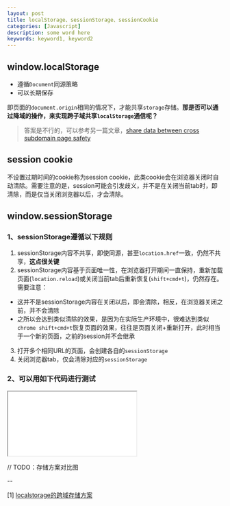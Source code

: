 ```yaml
---
layout: post
title: localStorage、sessionStorage、sessionCookie
categories: [Javascript]
description: some word here
keywords: keyword1, keyword2
---
```


## window.localStorage

* 遵循`Document`同源策略
* 可以长期保存

即页面的`document.origin`相同的情况下，才能共享`storage`存储。**那是否可以通过降域的操作，来实现跨子域共享`localStorage`通信呢？**

> 答案是不行的，可以参考另一篇文章，[share data between cross subdomain page safety]()

## session cookie

不设置过期时间的cookie称为session cookie，此类cookie会在浏览器关闭时自动清除。需要注意的是，session可能会引发歧义，并不是在关闭当前tab时，即清除，而是仅当关闭浏览器以后，才会清除。
## window.sessionStorage
### 1、sessionStorage遵循以下规则

1. sessionStorage内容不共享，即使同源，甚至`location.href`一致，仍然不共享，**这点很关键**
2. sessionStorage内容基于页面唯一性，在浏览器打开期间一直保持，重新加载页面(`location.reload`)或关闭当前tab后重新恢复(`shift+cmd+t`)，仍然存在。需要注意：
  * 这并不是sessionStorage内容在关闭以后，即会清除，相反，在浏览器关闭之前，并不会清除
  * 之所以会达到类似清除的效果，是因为在实际生产环境中，很难达到类似`chrome shift+cmd+t`恢复页面的效果，往往是页面关闭+重新打开，此时相当于一个新的页面，之前的session并不会继承
3. 打开多个相同URL的页面，会创建各自的`sessionStorage`
4. 关闭浏览器tab，仅会清除对应的`sessionStorage`

### 2、可以用如下代码进行测试

<iframe name="codemirror" src="{{ site.url }}/public/codemirror/index.html">
const value1 = window.sessionStorage.getItem('key1');
const value2 = window.sessionStorage.getItem('key2');
if (!value1) {
  window.sessionStorage.setItem('key1', 'value1');
}
if (!value2) {
  window.sessionStorage.setItem('key2', 'value2');
}
console.log('value1: ', value1);
console.log('value2: ', value2);
</iframe>

// TODO：存储方案对比图

--

[1] [localstorage的跨域存储方案](https://www.jianshu.com/p/e86d92aeae69)